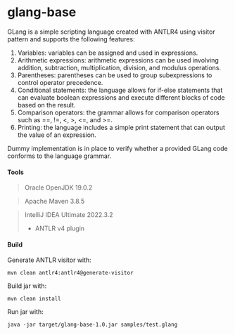 # glang-base
GLang is a simple scripting language created with ANTLR4 using visitor pattern and supports the following features:
1. Variables: variables can be assigned and used in expressions.
2. Arithmetic expressions: arithmetic expressions can be used involving addition, subtraction, multiplication, division, and modulus operations.
3. Parentheses: parentheses can be used to group subexpressions to control operator precedence.
4. Conditional statements: the language allows for if-else statements that can evaluate boolean expressions and execute different blocks of code based on the result.
5. Comparison operators: the grammar allows for comparison operators such as ==, !=, <, >, <=, and >=.
6. Printing: the language includes a simple print statement that can output the value of an expression.

Dummy implementation is in place to verify whether a provided GLang code conforms to the language grammar.

#### Tools

> Oracle OpenJDK 19.0.2

> Apache Maven 3.8.5

> IntelliJ IDEA Ultimate 2022.3.2
> - ANTLR v4 plugin

#### Build

Generate ANTLR visitor with:

    mvn clean antlr4:antlr4@generate-visitor

Build jar with:

    mvn clean install

Run jar with:

    java -jar target/glang-base-1.0.jar samples/test.glang

